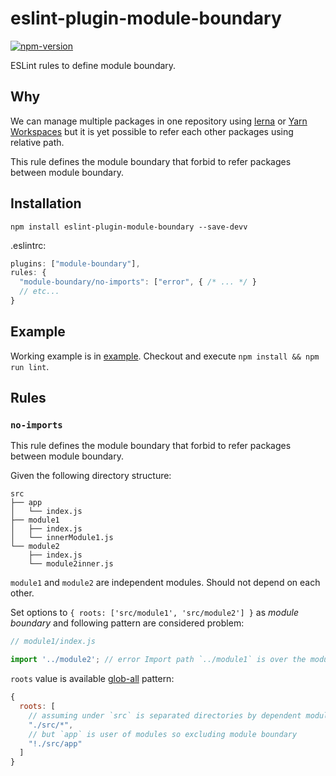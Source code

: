 # eslint-plugin-module-boundary

[![npm-version](https://img.shields.io/npm/v/eslint-plugin-module-boundary.svg?style=flat-square)](https://npmjs.org/package/eslint-plugin-module-boundary)

ESLint rules to define module boundary.

## Why

We can manage multiple packages in one repository using [lerna](https://github.com/lerna/lerna) or [Yarn Workspaces](https://yarnpkg.com/en/docs/workspaces) but it is yet possible to refer each other packages using relative path.

This rule defines the module boundary that forbid to refer packages between module boundary.

## Installation

```
npm install eslint-plugin-module-boundary --save-devv
```

.eslintrc:

```js
plugins: ["module-boundary"],
rules: {
  "module-boundary/no-imports": ["error", { /* ... */ }
  // etc...
}
```


## Example

Working example is in [example](./example).
Checkout and execute `npm install && npm run lint`.

## Rules

### `no-imports`

This rule defines the module boundary that forbid to refer packages between module boundary.

Given the following directory structure:

```
src
├── app
│   └── index.js
├── module1
│   ├── index.js
│   └── innerModule1.js
└── module2
    ├── index.js
    └── module2inner.js
```

`module1` and `module2` are independent modules. Should not depend on each other.

Set options to `{ roots: ['src/module1', 'src/module2'] }` as *module boundary* and following pattern are considered problem:

```js
// module1/index.js

import '../module2'; // error Import path `../module1` is over the module boundary
```

`roots` value is available [glob-all](https://github.com/jpillora/node-glob-all#api) pattern:

```js
{
  roots: [
    // assuming under `src` is separated directories by dependent module
    "./src/*",
    // but `app` is user of modules so excluding module boundary
    "!./src/app"
  ]
}
```
